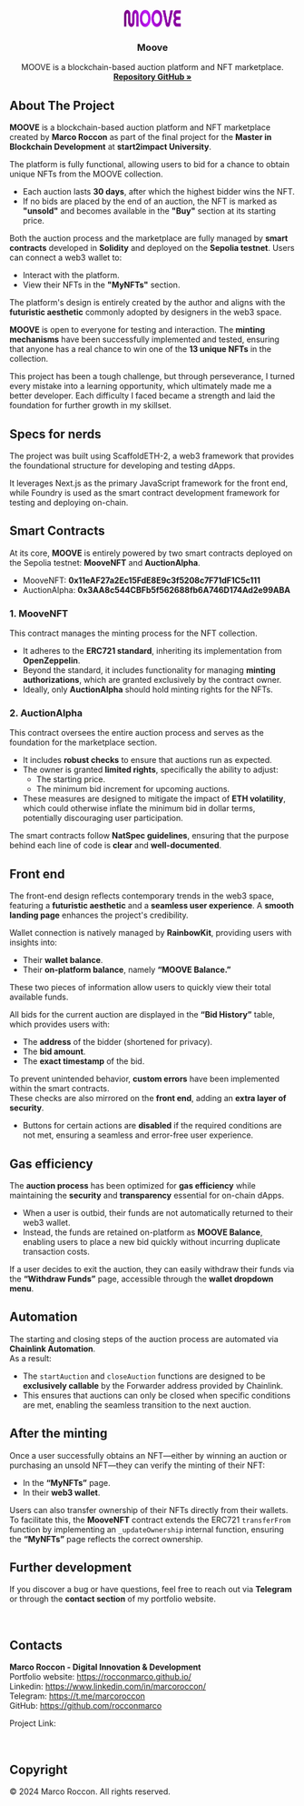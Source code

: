 <br />
<div id="readme-top" align="center">
  <a href="">
    <img src="/packages/nextjs/public/logo.png/" alt="Moove Logo" width="100" height="30">
  </a>

<h3 align="center">Moove</h3>

  <p align="center">
    MOOVE is a blockchain-based auction platform and NFT marketplace.
    <br />
    <a href=""><strong>Repository GitHub »</strong></a>
    <br />
  </p>
</div>

## About The Project

**MOOVE** is a blockchain-based auction platform and NFT marketplace created by **Marco Roccon** as part of the final project for the **Master in Blockchain Development** at **start2impact University**.

The platform is fully functional, allowing users to bid for a chance to obtain unique NFTs from the MOOVE collection.  
- Each auction lasts **30 days**, after which the highest bidder wins the NFT.  
- If no bids are placed by the end of an auction, the NFT is marked as **"unsold"** and becomes available in the **"Buy"** section at its starting price.

Both the auction process and the marketplace are fully managed by **smart contracts** developed in **Solidity** and deployed on the **Sepolia testnet**. Users can connect a web3 wallet to:  
- Interact with the platform.  
- View their NFTs in the **"MyNFTs"** section.

The platform's design is entirely created by the author and aligns with the **futuristic aesthetic** commonly adopted by designers in the web3 space.

**MOOVE** is open to everyone for testing and interaction. The **minting mechanisms** have been successfully implemented and tested, ensuring that anyone has a real chance to win one of the **13 unique NFTs** in the collection.

This project has been a tough challenge, but through perseverance, I turned every mistake into a learning opportunity, which ultimately made me a better developer. Each difficulty I faced became a strength and laid the foundation for further growth in my skillset.


## Specs for nerds

The project was built using ScaffoldETH-2, a web3 framework that provides the foundational structure for developing and testing dApps.

It leverages Next.js as the primary JavaScript framework for the front end, while Foundry is used as the smart contract development framework for testing and deploying on-chain.


## Smart Contracts

At its core, **MOOVE** is entirely powered by two smart contracts deployed on the Sepolia testnet: **MooveNFT** and **AuctionAlpha**.

- MooveNFT: **0x11eAF27a2Ec15FdE8E9c3f5208c7F71dF1C5c111**
- AuctionAlpha: **0x3AA8c544CBFb5f562688fb6A746D174Ad2e99ABA**

### 1. MooveNFT
This contract manages the minting process for the NFT collection.  
- It adheres to the **ERC721 standard**, inheriting its implementation from **OpenZeppelin**.  
- Beyond the standard, it includes functionality for managing **minting authorizations**, which are granted exclusively by the contract owner.  
- Ideally, only **AuctionAlpha** should hold minting rights for the NFTs.  

### 2. AuctionAlpha
This contract oversees the entire auction process and serves as the foundation for the marketplace section.  
- It includes **robust checks** to ensure that auctions run as expected.  
- The owner is granted **limited rights**, specifically the ability to adjust:  
  - The starting price.  
  - The minimum bid increment for upcoming auctions.  
- These measures are designed to mitigate the impact of **ETH volatility**, which could otherwise inflate the minimum bid in dollar terms, potentially discouraging user participation.

The smart contracts follow **NatSpec guidelines**, ensuring that the purpose behind each line of code is **clear** and **well-documented**.

## Front end

The front-end design reflects contemporary trends in the web3 space, featuring a **futuristic aesthetic** and a **seamless user experience**. A **smooth landing page** enhances the project's credibility.

Wallet connection is natively managed by **RainbowKit**, providing users with insights into:  
- Their **wallet balance**.  
- Their **on-platform balance**, namely **“MOOVE Balance.”**  

These two pieces of information allow users to quickly view their total available funds.

All bids for the current auction are displayed in the **“Bid History”** table, which provides users with:  
- The **address** of the bidder (shortened for privacy).  
- The **bid amount**.  
- The **exact timestamp** of the bid.

To prevent unintended behavior, **custom errors** have been implemented within the smart contracts.  
These checks are also mirrored on the **front end**, adding an **extra layer of security**.  
- Buttons for certain actions are **disabled** if the required conditions are not met, ensuring a seamless and error-free user experience.

## Gas efficiency

The **auction process** has been optimized for **gas efficiency** while maintaining the **security** and **transparency** essential for on-chain dApps.  
- When a user is outbid, their funds are not automatically returned to their web3 wallet.  
- Instead, the funds are retained on-platform as **MOOVE Balance**, enabling users to place a new bid quickly without incurring duplicate transaction costs.  

If a user decides to exit the auction, they can easily withdraw their funds via the **“Withdraw Funds”** page, accessible through the **wallet dropdown menu**.

## Automation

The starting and closing steps of the auction process are automated via **Chainlink Automation**.  
As a result:  
- The `startAuction` and `closeAuction` functions are designed to be **exclusively callable** by the Forwarder address provided by Chainlink.  
- This ensures that auctions can only be closed when specific conditions are met, enabling the seamless transition to the next auction.

## After the minting

Once a user successfully obtains an NFT—either by winning an auction or purchasing an unsold NFT—they can verify the minting of their NFT:  
- In the **“MyNFTs”** page.  
- In their **web3 wallet**.  

Users can also transfer ownership of their NFTs directly from their wallets.  
To facilitate this, the **MooveNFT** contract extends the ERC721 `transferFrom` function by implementing an `_updateOwnership` internal function, ensuring the **“MyNFTs”** page reflects the correct ownership.

## Further development

If you discover a bug or have questions, feel free to reach out via **Telegram** or through the **contact section** of my portfolio website.

<br>

## Contacts

**Marco Roccon - Digital Innovation & Development**<br>
Portfolio website: https://rocconmarco.github.io/<br>
Linkedin: https://www.linkedin.com/in/marcoroccon/<br>
Telegram: https://t.me/marcoroccon<br>
GitHub: https://github.com/rocconmarco

Project Link: 

<br>

## Copyright

© 2024 Marco Roccon. All rights reserved.